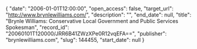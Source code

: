 {
  "date": "2006-01-01T12:00:00", 
  "open_access": false, 
  "target_url": "http://www.brynlewilliams.com/", 
  "description": "", 
  "end_date": null, 
  "title": "Brynle Williams: Conservative Local Government and Public Services Spokesman", 
  "record_id": "20060101T120000/JRR6B41ZWzXPe0R12vqEFA==", 
  "publisher": "brynlewilliams.com", 
  "slug": 144455, 
  "start_date": null
}

